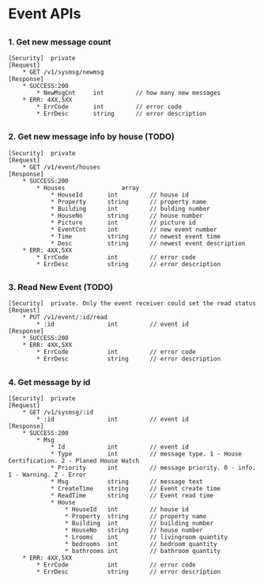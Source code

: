# Event APIs

##
### 1. Get new message count
	[Security]	private
	[Request]
  		* GET /v1/sysmsg/newmsg
	[Response]
		* SUCCESS:200 
			* NewMsgCnt		int 		// how many new messages
		* ERR: 4XX,5XX
	  		* ErrCode		int			// error code
	  		* ErrDesc		string		// error description

##
### 2. Get new message info by house (TODO)
	[Security]	private
	[Request]
  		* GET /v1/event/houses
	[Response]
		* SUCCESS:200 
			* Houses				array
				* HouseId		int 		// house id
				* Property		string		// property name
				* Building		int			// bulding number
				* HouseNo		string		// house number
				* Picture		int			// picture id
				* EventCnt		int			// new event number
				* Time			string		// newest event time
				* Desc			string		// newest event description
		* ERR: 4XX,5XX
	  		* ErrCode			int			// error code
	  		* ErrDesc			string		// error description

##
### 3. Read New Event (TODO)
	[Security]	private. Only the event receiver could set the read status
	[Request]
  		* PUT /v1/event/:id/read
	  		* :id				int 		// event id
	[Response]
		* SUCCESS:200
		* ERR: 4XX,5XX
	  		* ErrCode			int			// error code
	  		* ErrDesc			string		// error description

##
### 4. Get message by id 
	[Security]	private
	[Request]
  		* GET /v1/sysmsg/:id
	  		* :id				int 		// event id
	[Response]
		* SUCCESS:200
			* Msg
				* Id 			int 		// event id 
				* Type			int			// message type. 1 - House Certification. 2 - Planed House Watch
				* Priority		int			// message priority. 0 - info. 1 - Warning. 2 - Error
				* Msg			string		// message text
				* CreateTime	string		// Event create time
				* ReadTime		string		// Event read time
				* House
					* HouseId	int 		// house id
					* Property	string		// property name
					* Building	int			// building number
					* HouseNo	string		// house number
					* Lrooms	int			// livingroom quantity
					* bedrooms	int			// bedroom quantity
					* bathrooms	int			// bathroom quantity 
		* ERR: 4XX,5XX
	  		* ErrCode			int			// error code
	  		* ErrDesc			string		// error description


